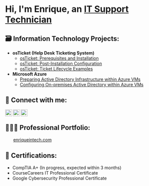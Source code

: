 <h1>Hi, I'm Enrique, an <a href="https://www.linkedin.com/in/enrique-chaug">IT Support Technician</a></h1>

<h2>🗃️ Information Technology Projects:</h2>

- <b>osTicket (Help Desk Ticketing System)</b>
  - [osTicket: Prerequisites and Installation](https://github.com/enriqueintech/osticket-prereqs)
  - [osTicket: Post-Installation Configuration](https://github.com/enriqueintech/post-install-config)
  - [osTicket: Ticket Lifecycle Examples](https://github.com/enriqueintech/ticket-lifecycle)
- <b>Microsoft Azure</b>
  - [Preparing Active Directory Infrastructure within Azure VMs](https://github.com/enriqueintech/prepare-ad)
  - [Configuring On-premises Active Directory within Azure VMs](https://github.com/enriqueintech/configure-ad)

<h2>🤝 Connect with me:</h2>

[<img align="left" alt="Enrique | LinkedIn" width="22px" src="https://cdn.jsdelivr.net/npm/simple-icons@v3/icons/linkedin.svg" />][linkedin]
[<img align="left" alt="Enrique | YouTube" width="22px" src="https://cdn.jsdelivr.net/npm/simple-icons@v3/icons/youtube.svg" />][youtube]
[<img align="left" alt="Enrique | Buy Me a Coffee" width="22px" src="https://upload.wikimedia.org/wikipedia/commons/thumb/4/45/A_small_cup_of_coffee.JPG/32px-A_small_cup_of_coffee.JPG" />][coffee]

<br />

[linkedin]: https://www.linkedin.com/in/enrique-chaug  
[youtube]: https://www.youtube.com/@EnriqueInTech
[coffee]: https://www.buymeacoffee.com/enriqueintech

<h2>👨🏻‍💼 Professional Portfolio:</h2>

<img src="https://enriqueintech.com/favicon.ico" width="16" style="vertical-align:middle; margin-right:6px;" /> [enriqueintech.com](https://enriqueintech.com)

<h2>📜 Certifications:</h2>

- CompTIA A+ (In progress, expected within 3 months)
- CourseCareers IT Professional Certificate
- Google Cybersecurity Professional Certificate

